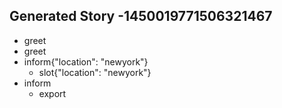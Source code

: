 ## Generated Story -1450019771506321467
* greet
* greet
* inform{"location": "newyork"}
    - slot{"location": "newyork"}
* inform
    - export

